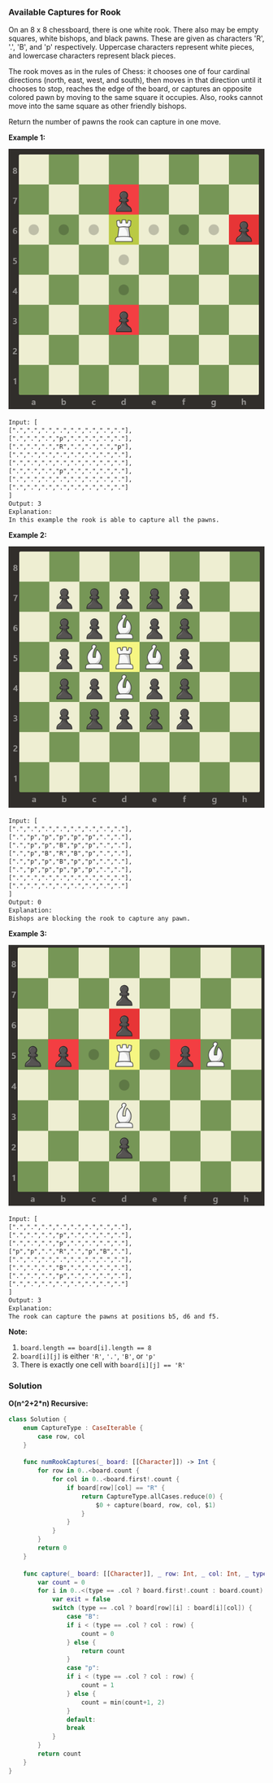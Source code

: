 
### Available Captures for Rook

On an 8 x 8 chessboard, there is one white rook.  There also may be empty squares, white bishops, and black pawns.  These are given as characters 'R', '.', 'B', and 'p' respectively. Uppercase characters represent white pieces, and lowercase characters represent black pieces.

The rook moves as in the rules of Chess: it chooses one of four cardinal directions (north, east, west, and south), then moves in that direction until it chooses to stop, reaches the edge of the board, or captures an opposite colored pawn by moving to the same square it occupies.  Also, rooks cannot move into the same square as other friendly bishops.

Return the number of pawns the rook can capture in one move.

__Example 1:__

![Example 1](images/question_999-0.png)
```
Input: [
[".",".",".",".",".",".",".","."],
[".",".",".","p",".",".",".","."],
[".",".",".","R",".",".",".","p"],
[".",".",".",".",".",".",".","."],
[".",".",".",".",".",".",".","."],
[".",".",".","p",".",".",".","."],
[".",".",".",".",".",".",".","."],
[".",".",".",".",".",".",".","."]
]
Output: 3
Explanation: 
In this example the rook is able to capture all the pawns.
```
__Example 2:__

![Example 2](images/question_999-1.png)
```
Input: [
[".",".",".",".",".",".",".","."],
[".","p","p","p","p","p",".","."],
[".","p","p","B","p","p",".","."],
[".","p","B","R","B","p",".","."],
[".","p","p","B","p","p",".","."],
[".","p","p","p","p","p",".","."],
[".",".",".",".",".",".",".","."],
[".",".",".",".",".",".",".","."]
]
Output: 0
Explanation: 
Bishops are blocking the rook to capture any pawn.
```
__Example 3:__

![Example 3](images/question_999-2.png)
```
Input: [
[".",".",".",".",".",".",".","."],
[".",".",".","p",".",".",".","."],
[".",".",".","p",".",".",".","."],
["p","p",".","R",".","p","B","."],
[".",".",".",".",".",".",".","."],
[".",".",".","B",".",".",".","."],
[".",".",".","p",".",".",".","."],
[".",".",".",".",".",".",".","."]
]
Output: 3
Explanation: 
The rook can capture the pawns at positions b5, d6 and f5.
```

__Note:__
1. `board.length == board[i].length == 8`
2. `board[i][j]` is either `'R'`, `'.'`, `'B'`, or `'p'`
3. There is exactly one cell with `board[i][j] == 'R'`

### Solution
__O(n^2+2*n) Recursive:__
```Swift
class Solution {
    enum CaptureType : CaseIterable {
        case row, col
    }
    
    func numRookCaptures(_ board: [[Character]]) -> Int {
        for row in 0..<board.count {
            for col in 0..<board.first!.count {
                if board[row][col] == "R" {
                    return CaptureType.allCases.reduce(0) {
                        $0 + capture(board, row, col, $1)
                    }
                }
            }
        }
        return 0
    }
    
    func capture(_ board: [[Character]], _ row: Int, _ col: Int, _ type: CaptureType) -> Int {
        var count = 0
        for i in 0..<(type == .col ? board.first!.count : board.count) {
            var exit = false
            switch (type == .col ? board[row][i] : board[i][col]) {
                case "B":
                if i < (type == .col ? col : row) {
                    count = 0
                } else {
                    return count
                }
                case "p":
                if i < (type == .col ? col : row) {
                    count = 1
                } else {
                    count = min(count+1, 2)
                }
                default:
                break
            }
        }
        return count
    }
}
```
